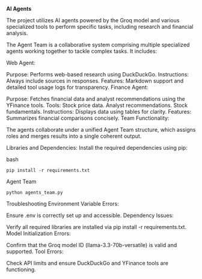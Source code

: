 **AI Agents**

The project utilizes AI agents powered by the Groq model and various specialized tools to perform specific tasks, including research and financial analysis. 

The Agent Team is a collaborative system comprising multiple specialized agents working together to tackle complex tasks. It includes:

Web Agent:

Purpose: Performs web-based research using DuckDuckGo.
Instructions: Always include sources in responses.
Features: Markdown support and detailed tool usage logs for transparency.
Finance Agent:

Purpose: Fetches financial data and analyst recommendations using the YFinance tools.
Tools:
Stock price data.
Analyst recommendations.
Stock fundamentals.
Instructions: Displays data using tables for clarity.
Features: Summarizes financial comparisons concisely.
Team Functionality:

The agents collaborate under a unified Agent Team structure, which assigns roles and merges results into a single coherent output.

Libraries and Dependencies:
Install the required dependencies using pip:

bash
```
pip install -r requirements.txt
```

Agent Team
```
python agents_team.py
```

Troubleshooting
Environment Variable Errors:

Ensure .env is correctly set up and accessible.
Dependency Issues:

Verify all required libraries are installed via pip install -r requirements.txt.
Model Initialization Errors:

Confirm that the Groq model ID (llama-3.3-70b-versatile) is valid and supported.
Tool Errors:

Check API limits and ensure DuckDuckGo and YFinance tools are functioning.
